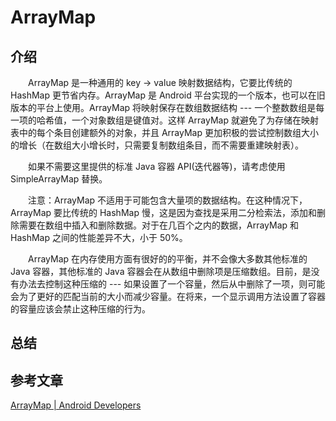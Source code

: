 # ArrayMap

## 介绍
　　ArrayMap 是一种通用的 key -> value 映射数据结构，它要比传统的 HashMap 更节省内存。ArrayMap 是 Android 平台实现的一个版本，也可以在旧版本的平台上使用。ArrayMap 将映射保存在数组数据结构 --- 一个整数数组是每一项的哈希值，一个对象数组是键值对。这样 ArrayMap 就避免了为存储在映射表中的每个条目创建额外的对象，并且 ArrayMap 更加积极的尝试控制数组大小的增长（在数组大小增长时，只需要复制数组条目，而不需要重建映射表）。

　　如果不需要这里提供的标准 Java 容器 API(迭代器等)，请考虑使用 SimpleArrayMap 替换。

　　注意：ArrayMap 不适用于可能包含大量项的数据结构。在这种情况下，ArrayMap 要比传统的 HashMap 慢，这是因为查找是采用二分检索法，添加和删除需要在数组中插入和删除数据。对于在几百个之内的数据，ArrayMap 和 HashMap 之间的性能差异不大，小于 50%。

　　ArrayMap 在内存使用方面有很好的的平衡，并不会像大多数其他标准的 Java 容器，其他标准的 Java 容器会在从数组中删除项是压缩数组。目前，是没有办法去控制这种压缩的 --- 如果设置了一个容量，然后从中删除了一项，则可能会为了更好的匹配当前的大小而减少容量。在将来，一个显示调用方法设置了容器的容量应该会禁止这种压缩的行为。

## 总结



## 参考文章
[ArrayMap | Android Developers](https://developer.android.google.cn/reference/kotlin/androidx/collection/ArrayMap)